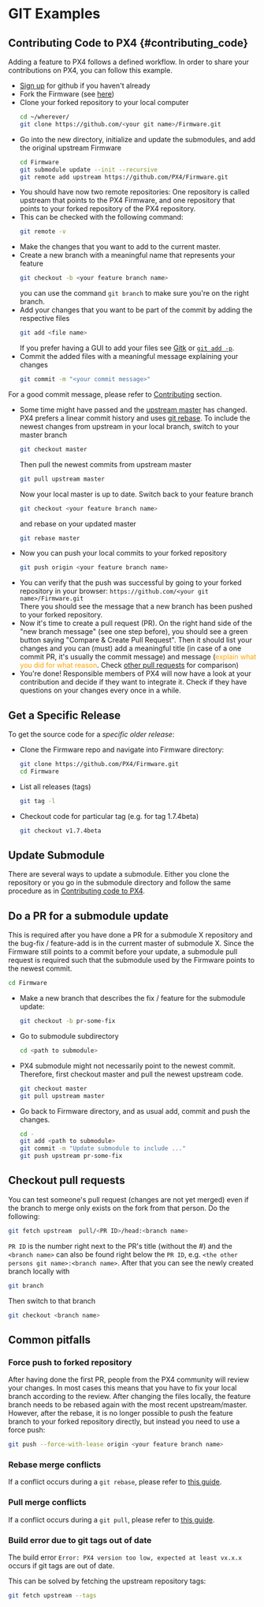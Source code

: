 # GIT Examples

## Contributing Code to PX4 {#contributing_code}

Adding a feature to PX4 follows a defined workflow. In order to share your contributions on PX4, you can follow this example.

* [Sign up](https://github.com/join) for github if you haven't already
* Fork the Firmware (see [here](https://help.github.com/articles/fork-a-repo/#fork-an-example-repository))
* Clone your forked repository to your local computer<br>
  ```sh
  cd ~/wherever/
  git clone https://github.com/<your git name>/Firmware.git
  ```
* Go into the new directory, initialize and update the submodules, and add the original upstream Firmware<br>
  ```sh
  cd Firmware
  git submodule update --init --recursive
  git remote add upstream https://github.com/PX4/Firmware.git
  ```
* You should have now two remote repositories: One repository is called upstream that points to the PX4 Firmware,
and one repository that points to your forked repository of the PX4 repository.
* This can be checked with the following command:
  ```sh
  git remote -v
  ```
* Make the changes that you want to add to the current master.
* Create a new branch with a meaningful name that represents your feature<br>
  ```sh
  git checkout -b <your feature branch name>
  ```
  you can use the command `git branch` to make sure you're on the right branch.
* Add your changes that you want to be part of the commit by adding the respective files<br>
  ```sh
  git add <file name>
  ```
  If you prefer having a GUI to add your files see [Gitk](https://git-scm.com/book/en/v2/Git-in-Other-Environments-Graphical-Interfaces) or [`git add -p`](http://nuclearsquid.com/writings/git-add/).
* Commit the added files with a meaningful message explaining your changes<br>
  ```sh
  git commit -m "<your commit message>"
  ```
For a good commit message, please refer to [Contributing](../contribute/README.md) section.
* Some time might have passed and the [upstream master](https://github.com/PX4/Firmware.git) has changed.
  PX4 prefers a linear commit history and uses [git rebase](https://git-scm.com/book/de/v1/Git-Branching-Rebasing).
  To include the newest changes from upstream in your local branch, switch to your master branch<br>
  ```sh
  git checkout master
  ```
  Then pull the newest commits from upstream master<br>
  ```sh
  git pull upstream master
  ```
  Now your local master is up to date. Switch back to your feature branch<br>
  ```sh
  git checkout <your feature branch name>
  ```
  and rebase on your updated master<br>
  ```sh
  git rebase master
  ```
* Now you can push your local commits to your forked repository<br>
  ```sh
  git push origin <your feature branch name>
  ```
* You can verify that the push was successful by going to your forked repository in your browser: `https://github.com/<your git name>/Firmware.git`<br>
  There you should see the message that a new branch has been pushed to your forked repository.
* Now it's time to create a pull request (PR).
  On the right hand side of the "new branch message" (see one step before), you should see a green button saying "Compare & Create Pull Request".
  Then it should list your changes and you can (must) add a meaningful title (in case of a one commit PR, it's usually the commit message) and message (<span style="color:orange">explain what you did for what reason</span>.
  Check [other pull requests](https://github.com/PX4/Firmware/pulls) for comparison)
* You're done! 
  Responsible members of PX4 will now have a look at your contribution and decide if they want to integrate it.
  Check if they have questions on your changes every once in a while.

## Get a Specific Release

To get the source code for a *specific older release*:
* Clone the Firmware repo and navigate into Firmware directory:
  ```sh
  git clone https://github.com/PX4/Firmware.git
  cd Firmware
  ```
* List all releases (tags)
  ```sh
  git tag -l
  ```
* Checkout code for particular tag (e.g. for tag 1.7.4beta)
  ```sh
  git checkout v1.7.4beta
  ```


## Update Submodule

There are several ways to update a submodule.
Either you clone the repository or you go in the submodule directory and follow the same procedure as in [Contributing code to PX4](#contributing_code).

## Do a PR for a submodule update
This is required after you have done a PR for a submodule X repository and the bug-fix / feature-add is in the current master of submodule X. Since the Firmware still points to a commit before your update, a submodule pull request is required such that the submodule used by the Firmware points to the newest commit.
```sh
cd Firmware
```
* Make a new branch that describes the fix / feature for the submodule update:
  ```sh
  git checkout -b pr-some-fix
  ```
* Go to submodule subdirectory
  ```sh
  cd <path to submodule>
  ```
* PX4 submodule might not necessarily point to the newest commit. Therefore, first checkout master and pull the newest upstream code.
  ```sh
  git checkout master
  git pull upstream master
  ```
* Go back to Firmware directory, and as usual add, commit and push the changes.
  ```sh
  cd -
  git add <path to submodule>
  git commit -m "Update submodule to include ..."
  git push upstream pr-some-fix
  ```

## Checkout pull requests

You can test someone's pull request (changes are not yet merged) even if the branch to merge only exists on the fork from that person. Do the following:
```sh
git fetch upstream  pull/<PR ID>/head:<branch name>
```
`PR ID` is the number right next to the PR's title (without the #) and the `<branch name>` can also be found right below the `PR ID`, e.g. `<the other persons git name>:<branch name>`. After that you can see the newly created branch locally with
```sh
git branch
```
Then switch to that branch
```sh
git checkout <branch name>
```

## Common pitfalls

### Force push to forked repository

After having done the first PR, people from the PX4 community will review your changes. In most cases this means that you have to fix your local branch according to the review. After changing the files locally, the feature branch needs to be rebased again with the most recent upstream/master. However, after the rebase, it is no longer possible to push the feature branch to your forked repository directly, but instead you need to use a force push:
```sh
git push --force-with-lease origin <your feature branch name>
```

### Rebase merge conflicts

If a conflict occurs during a `git rebase`, please refer to [this guide](https://help.github.com/articles/resolving-merge-conflicts-after-a-git-rebase/).

### Pull merge conflicts

If a conflict occurs during a `git pull`, please refer to [this guide](https://help.github.com/articles/resolving-a-merge-conflict-using-the-command-line/#competing-line-change-merge-conflicts).

### Build error due to git tags out of date

The build error `Error: PX4 version too low, expected at least vx.x.x` occurs if git tags are out of date.

This can be solved by fetching the upstream repository tags:
```sh
git fetch upstream --tags
```

